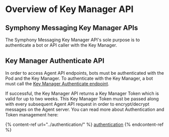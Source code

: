 # Overview of Key Manager API

## Symphony Messaging Key Manager APIs <img src="../../.gitbook/assets/Symphony API.png" alt="" data-size="line">

The Symphony Messaging Key Manager API's sole purpose is to authenticate a bot or API caller with the Key Manager.

## Key Manager Authenticate API <img src="../../.gitbook/assets/Symphony API.png" alt="" data-size="line">

In order to access Agent API endpoints, bots must be authenticated with the Pod and the Key Manager. To authenticate with the Key Manager, a bot must call the [Key Manager Authenticate endpoint](https://developers.symphony.com/restapi/main/bot-authentication/rsa-key-manager-authenticate).

If successful, the Key Manager API returns a Key Manager Token which is valid for up to two weeks. This Key Manager Token must be passed along with every subsequent Agent API request in order to encrypt/decrypt messages on the Agent server. You can read more about Authentication and Token management here:

{% content-ref url="../authentication/" %}
[authentication](../authentication/)
{% endcontent-ref %}
